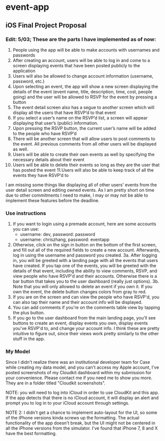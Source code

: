 # event-app

## iOS Final Project Proposal

### Edit: 5/03; These are the parts I have implemented as of now:
1. People using the app will be able to make accounts with usernames and passwords
2. After creating an account, users will be able to log in and come to a screen displaying events that have been posted publicly to the application
3. Users will also be allowed to change account information (username, password, etc.)
4. Upon selecting an event, the app will show a new screen displaying the details of the event (event name, title, description, time, cost, people going) and the user will be allowed to RSVP for the event by pressing a button
5. The event detail screen also has a segue to another screen which will display all the users that have RSVP’d to that event
6. If you select a user’s name on the RSVP’d list, a screen will appear displaying that user’s (public) information.
7. Upon pressing the RSVP button, the current user’s name will be added to the people who have RSVP’d 
8. There will be another screen that will allow users to post comments to the event. All previous comments from all other users will be displayed as well.
9. Users will be able to create their own events as well by specifying the necessary details about their event
10. Users will be able to delete their events so long as they are the user that has posted the event
11.Users will also be able to keep track of all the events they have RSVP’d to

I am missing some things like displaying all of other users' events from the user detail screen and editing owned events. As I am pretty short on time due to other commitments I need to make, I may or may not be able to implement these features before the deadline.

### Use instructions
1. If you want to login using a premade account, here are some accounts you can use:
    - username: dev, password: password
    - username: chriszhang, password: eventapp
2. Otherwise, click on the sign in button on the bottom of the first screen, and fill out all of the required fields to create a new account. Afterwards, log in using the username and password you created.
3a. After logging in, you will be greeted with a landing page with all the events that users have created. If you tap one of the events, you will be greeted with the details of that event, including the ability to view comments, RSVP, and view people who have RSVP'd and their accounts. Otherwise there is a bar button that takes you to the user dashboard (really just options). 
3b. Note that you will only allowed to delete an event if you own it. If you own the event, the delete button changes colors from gray to red.
4. If you are on the screen and can view the people who have RSVP'd, you can also tap their name and their account info will be displayed.
5. You can add comments if you're on the comments table view by tapping the plus button.
6. If you go to the user dashboard from the main landing page, you'll see buttons to create an event, display events you own, display events you've RSVP'd to, and change your account info. I think these are pretty intuitive to figure out, since their views work pretty similarly to the other stuff in the app.

### My Model
Since I didn't realize there was an institutional developer team for Case while creating my data model, and you can't access my Apple account, I've posted screenshots of my Cloudkit dashboard within my submission for your convenience. Please contact me if you need me to show you more. They are in a folder titled "Cloudkit screenshots".

NOTE: you will need to log into iCloud in order to use CloudKit and this app. If the app detects that there is no iCloud account, it will display an alert and prompt you to log in to your iCloud account through settings.

NOTE 2: I didn't get a chance to implement auto-layout for the UI, so some of the iPhone versions kinda screws up the formatting. The actual functionality of the app doesn't break, but the UI might not be centered in all the iPhone versions from the simulator. I've found that iPhone 7, 8 and X have the best formatting.
